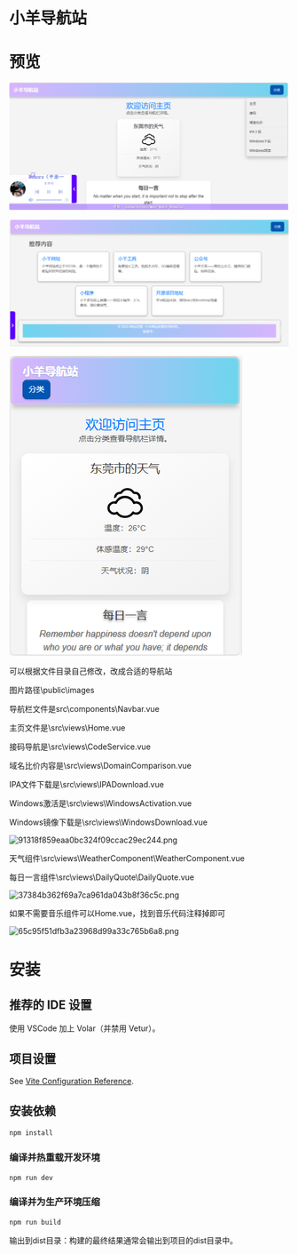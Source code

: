 # 小羊导航站

# 预览

![f1f9956ad866631d31b42205cc95e92b.png](./_resources/f1f9956ad866631d31b42205cc95e92b.png)

![11e938430510c50473e2545c6beeb25d.png](./_resources/11e938430510c50473e2545c6beeb25d.png)

![e1e09c677126073aabedbdb078bc4e97.png](./_resources/e1e09c677126073aabedbdb078bc4e97.png)

可以根据文件目录自己修改，改成合适的导航站

图片路径\public\images

导航栏文件是src\components\Navbar.vue

主页文件是\src\views\Home.vue

接码导航是\src\views\CodeService.vue

域名比价内容是\src\views\DomainComparison.vue

IPA文件下载是\src\views\IPADownload.vue

Windows激活是\src\views\WindowsActivation.vue

Windows镜像下载是\src\views\WindowsDownload.vue

![91318f859eaa0bc324f09ccac29ec244.png](../../_resources/91318f859eaa0bc324f09ccac29ec244-1.png)

天气组件\src\views\WeatherComponent\WeatherComponent.vue

每日一言组件\src\views\DailyQuote\DailyQuote.vue

![37384b362f69a7ca961da043b8f36c5c.png](../../_resources/37384b362f69a7ca961da043b8f36c5c-1.png)

如果不需要音乐组件可以Home.vue，找到音乐代码注释掉即可

![65c95f51dfb3a23968d99a33c765b6a8.png](../../_resources/65c95f51dfb3a23968d99a33c765b6a8-1.png)

# 安装


## 推荐的 IDE 设置

使用 VSCode 加上 Volar（并禁用 Vetur）。

## 项目设置

See [Vite Configuration Reference](https://vitejs.dev/config/).

## 安装依赖

```sh
npm install
```

### 编译并热重载开发环境

```sh
npm run dev
```

### 编译并为生产环境压缩

```sh
npm run build
```

输出到dist目录：构建的最终结果通常会输出到项目的dist目录中。